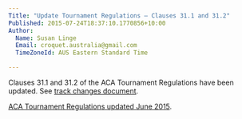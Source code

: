 ```yaml
---
Title: "Update Tournament Regulations – Clauses 31.1 and 31.2"
Published: 2015-07-24T18:37:10.1770856+10:00
Author:
  Name: Susan Linge
  Email: croquet.australia@gmail.com
  TimeZoneId: AUS Eastern Standard Time

---
```

Clauses 31.1 and 31.2 of the ACA Tournament Regulations have been updated.  See [track changes document](/document-tracking-change-to-tr-31-1-and-31-2.pdf).

[ACA Tournament Regulations updated June 2015](/tregs-amended-15-june-2015.pdf).